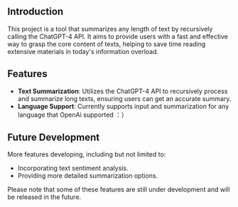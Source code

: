
## Introduction
This project is a tool that summarizes any length of text by recursively calling the ChatGPT-4 API. It aims to provide users with a fast and effective way to grasp the core content of texts, helping to save time reading extensive materials in today's information overload.

## Features
- **Text Summarization**: Utilizes the ChatGPT-4 API to recursively process and summarize long texts, ensuring users can get an accurate summary.
- **Language Support**: Currently supports input and summarization for any language that OpenAi supported ：）

## Future Development
More features developing, including but not limited to:
- Incorporating text sentiment analysis.
- Providing more detailed summarization options.

Please note that some of these features are still under development and will be released in the future.
